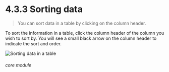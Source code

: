 # 4.3.3    Sorting data

> You can sort data in a table by clicking on the column header. 

To sort the information in a table, click the column header of the column you wish to sort by. You will see a small black arrow on the column header to indicate the sort and order.

![Sorting data in a table]({{imgpath}}484a.png) 

###### core module

